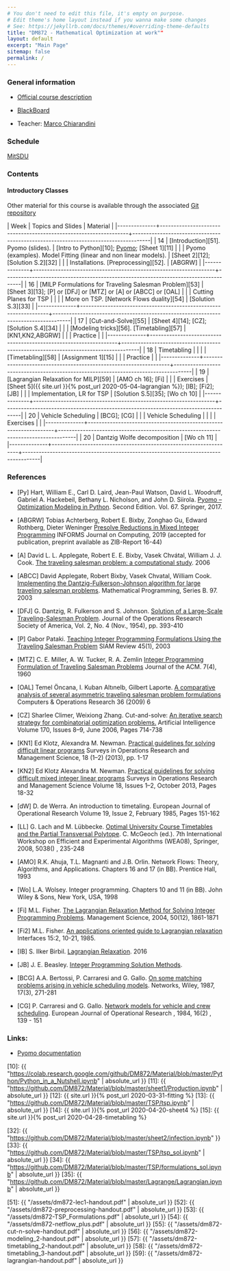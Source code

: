 ```yaml
---
# You don't need to edit this file, it's empty on purpose.
# Edit theme's home layout instead if you wanna make some changes
# See: https://jekyllrb.com/docs/themes/#overriding-theme-defaults
title: "DM872 - Mathematical Optimization at work""
layout: default
excerpt: "Main Page"
sitemap: false
permalink: /
---
```




### General information

- [Official course description](https://odinlister.sdu.dk/fagbesk/internkode/DM872/)

- [BlackBoard](https://e-learn.sdu.dk/webapps/blackboard/execute/courseMain?course_id=_414555_1)
  

- Teacher: [Marco Chiarandini](https://imada.sdu.dk/~marco)



### Schedule



<a href="https://mitsdu.sdu.dk/skema/activity/N340032101/f20">MitSDU</a>







### Contents

#### Introductory Classes

Other material for this course is available through the associated
[Git repository](https://github.com/DM872/Material)


| Week	 | Topics and Slides                                                | 	Material                                                                   |
|--------------+------------------------------------------------------------------+------------------------------------------------------------------------------------|
|           14 | [Introduction][51]. Pyomo (slides).                              | [Intro to Python][10];  [Pyomo](http://www.pyomo.org/documentation); [Sheet 1][11] |
|              | Pyomo (examples).  Model Fitting (linear and non linear models). | [Sheet 2][12]; [Solution S.2][32]                                                  |
|              | Installations. [Preprocessing][52].                              | [ABGRW]                                                                            |
|--------------+------------------------------------------------------------------+------------------------------------------------------------------------------------|
|           16 | [MILP Formulations for Traveling Salesman Problem][53]           | [Sheet 3][13]; [P] or [DFJ] or [MTZ] or [A] or [ABCC] or [OAL]                     |
|              | Cutting Planes for TSP                                           |                                                                                    |
|              | More on TSP. [Network Flows duality][54]                         | [Solution S.3][33]                                                                 |
|--------------+------------------------------------------------------------------+------------------------------------------------------------------------------------|
|           17 | [Cut-and-Solve][55]                                              | [Sheet 4][14]; [CZ]; [Solution S.4][34]                                            |
|              | [Modeling tricks][56]. [Timetabling][57]                         | [KN1,KN2,ABGRW]                                                                    |
|              | Practice                                                         |                                                                                    |
|--------------+------------------------------------------------------------------+------------------------------------------------------------------------------------|
|           18 | Timetabling                                                      |                                                                                    |
|              | [Timetabling][58]                                                | [Assignment 1][15]                                                                 |
|              | Practice                                                         |                                                                                    |
|--------------+------------------------------------------------------------------+------------------------------------------------------------------------------------|
|           19 | [Lagrangian Relaxation for MILP][59]                             | [AMO ch 16];  [Fi]                                                                 |
|              | Exercises                                                        | [Sheet 5]({{ site.url }}{% post_url 2020-05-04-lagrangian %}); [IB]; [Fi2]; [JB]   |
|              | Implementation, LR for TSP                                       | [Solution S.5][35]; [Wo ch 10]                                                     |
|--------------+------------------------------------------------------------------+------------------------------------------------------------------------------------|
|           20 | Vehicle Scheduling                                               | <!-- [Slides][14];--> [BCG]; [CG]                                                  |
|              | Vehicle Scheduling                                               |                                                                                    |
|              | Exercises                                                        | <!-- [Sheet 6]({{ site.url }}{% post_url 2019-05-15-sheet6 %}) -->                 |
|--------------+------------------------------------------------------------------+------------------------------------------------------------------------------------|
|           20 | Dantzig Wolfe decomposition                                      | [Wo ch 11]                                                                         |
|--------------+------------------------------------------------------------------+------------------------------------------------------------------------------------|



<!--
[Tsp ][5]; [P] or [DFJ] or [MTZ] or [A] or [ABCC] or [OAL]
 [Sheet 1][1]; [Solutions][2];

 [Sheet 3]({{ site.url }}{% post_url 2019-04-22-sheet3 %})

<br> [Solutions][18] |
-->

<!--

| Week	 | Topics and Slides                                                             | 	Recommended reading                                                                                                                                        |
|--------------+-------------------------------------------------------------------------------+--------------------------------------------------------------------------------------------------------------------------------------------------------------------|
|           14 | MILP Languages and Solvers. MILP Formulations for Traveling Salesman Problem  | [Pyomo](https://imada.sdu.dk/~marco/DM871/Training/dm545_lab_scip.pdf)                                                                                             |
|              | Cutting Planes for TSP                                                        |                                                                                                      |
|              | Exercises                                                                     | [Sheet 1][1]; [Solutions][2];                                                                                                                                      |
|--------------+-------------------------------------------------------------------------------+--------------------------------------------------------------------------------------------------------------------------------------------------------------------|
|           15 | 
|              |                                                                                                                                                                                                                                                                     |
|--------------+-------------------------------------------------------------------------------+--------------------------------------------------------------------------------------------------------------------------------------------------------------------|
|           17 | Modeling Timetabling                                                          | [Timetabling][8]; [Timetabling][10]; [LL]                                                                                                                          |
|              | Advanced Methods for MILP                                                     | [Theory][9]; [AMO ch 15]; [Wo ch 10]                                                                                                                               |
|              | Exercises                                                                     | [Sheet 3]({{ site.url }}{% post_url 2019-04-22-sheet3 %})                                                                                                          |
|--------------+-------------------------------------------------------------------------------+--------------------------------------------------------------------------------------------------------------------------------------------------------------------|
|           18 |  and Column Generation                             | [Theory][9]; [Wo ch 11]                                                                                                                                            |
|              | Column Generation                                                             | [Theory][9]; [Wo ch 11]                                                                                                                                            |
|              | Exercises on Lagrangian Relaxation                                            | <br> [Assignment]({{ site.url }}{% post_url 2019-05-03-ass1 %}) |                                                                                   |
|--------------+-------------------------------------------------------------------------------+--------------------------------------------------------------------------------------------------------------------------------------------------------------------|
|           19 | Vehicle Routing                                                               | [CVRP][11]; [CVRP-CG][12]; [Fe]                                                                                                                                    |
|              | Vehicle Routing                                                               | [CVRP-BB][13]; [Fe]                                                                                                                                                |
|              | Exercises on Column Generation                                                | [Sheet 5]({{ site.url }}{% post_url 2019-05-08-sheet5 %}); [Solutions 1][19]; [Solutions 2][20]                                                                    |
|--------------+-------------------------------------------------------------------------------+--------------------------------------------------------------------------------------------------------------------------------------------------------------------|
|           21 | Crew Scheduling                                                               | [Slides][15]; [RCSP][16]; [SGSK]; [GM]                                                                                                                             |
|              | Crew Scheduling                                                               |                                                                                                                                                                    |
|              | Exercises                                                                     | [Sheet 7]({{ site.url }}{% post_url 2019-05-21-sheet7 %})                                                                                                          |
|--------------+-------------------------------------------------------------------------------+--------------------------------------------------------------------------------------------------------------------------------------------------------------------|
|           22 | Benders Decomposition                                                         | [DJ, sec 3.5]; [Video][17]                                                                                                                                         |
|              | Exercise                                                                      |                                                                                                                                                                    |
|--------------+-------------------------------------------------------------------------------+--------------------------------------------------------------------------------------------------------------------------------------------------------------------|

-->

### References


- [Py] Hart, William E., Carl D. Laird, Jean-Paul Watson, David
  L. Woodruff, Gabriel A. Hackebeil, Bethany L. Nicholson, and John
  D. Siirola. [Pyomo – Optimization Modeling in
  Python](https://www.springer.com/gp/book/9783319588193). Second
  Edition.  Vol. 67. Springer, 2017.


- [ABGRW] Tobias Achterberg, Robert E. Bixby, Zonghao Gu, Edward
  Rothberg, Dieter Weninger [Presolve Reductions in Mixed Integer
  Programming](https://opus4.kobv.de/opus4-zib/frontdoor/index/index/docId/7262)
  INFORMS Journal on Computing, 2019 (accepted for publication, preprint
  available as ZIB-Report 16-44)


- [A] David L. L. Applegate, Robert E. E. Bixby, Vasek Chvátal, William
  J. J. Cook. [The traveling salesman problem: a computational
  study](https://ebookcentral.proquest.com/lib/sdub/detail.action?docID=768550).
  2006

- [ABCC] David Applegate, Robert Bixby, Vasek Chvatal, William
  Cook. [Implementing the Dantzig-Fulkerson-Johnson algorithm for large
  traveling salesman
  problems](https://www.math.uwaterloo.ca/~bico/papers/dfj_mathprog.pdf). Mathematical
  Programming, Series B. 97. 2003

- [DFJ] G. Dantzig, R. Fulkerson and S. Johnson. [Solution of a
  Large-Scale Traveling-Salesman
  Problem](https://www.jstor.org/stable/pdf/166695.pdf). Journal of the
  Operations Research Society of America, Vol. 2, No. 4 (Nov., 1954),
  pp. 393-410

- [P] Gabor Pataki. [Teaching Integer Programming Formulations Using the
  Traveling Salesman
  Problem](https://epubs.siam.org/doi/pdf/10.1137/S00361445023685)
  SIAM Review 45(1), 2003

- [MTZ] C. E. Miller, A. W. Tucker, R. A. Zemlin [Integer Programming
  Formulation of Traveling Salesman
  Problems](https://dl.acm.org/citation.cfm?id=321046)
  Journal of the ACM. 7(4), 1960


- [OAL] Temel Öncana, I. Kuban Altınelb, Gilbert Laporte. [A comparative
  analysis of several asymmetric traveling salesman problem
  formulations](https://doi.org/10.1016/j.cor.2007.11.008) Computers & Operations Research 36 (2009) 6


- [CZ] Sharlee Climer, Weixiong Zhang. Cut-and-solve: [An iterative
  search strategy for combinatorial optimization
  problems.](https://doi.org/10.1016/j.artint.2006.02.005) Artificial
  Intelligence Volume 170, Issues 8–9, June 2006, Pages 714-738


- [KN1] Ed Klotz, Alexandra M. Newman. [Practical guidelines for solving
  difficult linear
  programs](https://doi.org/10.1016/j.sorms.2012.11.001) Surveys in
  Operations Research and Management Science, 18 (1–2) (2013), pp. 1-17


- [KN2] Ed Klotz Alexandra M. Newman. [Practical guidelines for solving
  difficult mixed integer linear
  programs](https://doi.org/10.1016/j.sorms.2012.12.001) Surveys in
  Operations Research and Management Science Volume 18, Issues 1–2,
  October 2013, Pages 18-32


- [dW] D. de Werra. An introduction to timetaling. European Journal of
  Operational Research Volume 19, Issue 2, February 1985, Pages
  151-162


- [LL] G. Lach and M. Lübbecke. [Optimal University Course Timetables
  and the Partial Transversal
  Polytope](http://dx.doi.org/10.1007/978-3-540-68552-4_18). C. McGeoch
  (ed.). 7th International Workshop on Efficient and Experimental
  Algorithms (WEA08), Springer, 2008, 5038() , 235-248



- [AMO] R.K. Ahuja, T.L. Magnanti and J.B. Orlin. Network Flows: Theory,
  Algorithms, and Applications. Chapters 16 and 17 (in BB). Prentice Hall, 1993 

- [Wo] L.A. Wolsey. Integer programming. Chapters 10 and 11 (in
  BB). John Wiley & Sons, New York, USA, 1998

- [Fi] M.L. Fisher. [The Lagrangian Relaxation Method for Solving Integer
  Programming
  Problems](http://dx.doi.org/10.1287/mnsc.1040.0263). Management
  Science, 2004, 50(12), 1861-1871

- [Fi2] M.L. Fisher. [An applications oriented guide to Lagrangian
  relaxation](http://www.cs.uleth.ca/~benkoczi/OR/read/lagrange-relax-introduct-fisher85.pdf)
  Interfaces 15:2, 10-21, 1985.


- [IB] S. Ilker Birbil. [Lagrangian
  Relaxation](https://personal.eur.nl/birbil/bolbilim/teaa/02_Lag_Rel.pdf). 2016

- [JB] J. E. Beasley. [Integer Programming Solution
  Methods](http://people.brunel.ac.uk/~mastjjb/jeb/natcor_ip_rest.pdf). 


- [BCG] A.A. Bertossi, P. Carraresi and G. Gallo. [On some matching
  problems arising in vehicle scheduling
  models](http://dx.doi.org/10.1002/net.3230170303). Networks, Wiley,
  1987, 17(3), 271-281

- [CG] P. Carraresi and G. Gallo. [Network models for vehicle and crew
  scheduling](http://dx.doi.org/10.1016/0377-2217(84)90068-7). European
  Journal of Operational Research , 1984, 16(2) , 139 - 151




<!--


- [Fe] Feillet, D. [A tutorial on column generation and branch-and-price for
  vehicle routing
  problems](https://doi.org/10.1007/s10288-010-0130-z). 4OR-Q J Oper Res
  (2010) 8: 407.



- [SGSK] I. Steinzen, V. Gintner, L. Suhl and N. Kliewer. [A Time-Space
  Network Approach for the Integrated Vehicle- and Crew-Scheduling
  Problem with Multiple
  Depots](http://dx.doi.org/10.1287/trsc.1090.0304). Transportation
  Science, 2010, 44(3), 367-382

- [GM] S. Gualandi and F. Malucelli. [Resource Constrained Shortest
  Paths with a Super Additive Objective
  Function](http://dx.doi.org/10.1007/978-3-642-33558-7_24). M. Milano
  (ed.). CP, Springer, 2012, 7514, 299-315

- [DJ] Dirickx YMI & Jennergren LP (1979). [Systems Analysis by
  Multilevel Methods: With Applications to Economics and
  Management](http://pure.iiasa.ac.at/id/eprint/1017/1/XB-79-106.pdf). Chichester,
  UK: John Wiley & Sons. ISBN 978-0-471-27626-5

-->

<!-- https://core.ac.uk/download/pdf/52942860.pdf -->



### Links:


- [Pyomo documentation](http://www.pyomo.org/documentation)

<!--
 - [RM] PySCIPOpt: Python Interface to the SCIP Optimization
   Suite. [Reference
   Manual](https://imada.sdu.dk/~marco/Misc/PySCIPOpt/index.html); [SCIP Parameters](https://scip.zib.de/doc/html/PARAMETERS.php)
-->


[10]: {{ "https://colab.research.google.com/github/DM872/Material/blob/master/Python/Python_in_a_Nutshell.ipynb" | absolute_url }}
[11]: {{ "https://github.com/DM872/Material/blob/master/sheet1/Production.ipynb" | absolute_url }}
[12]: {{ site.url }}{% post_url 2020-03-31-fitting %}
[13]: {{ "https://github.com/DM872/Material/blob/master/TSP/tsp.ipynb" | absolute_url }}
[14]: {{ site.url }}{% post_url 2020-04-20-sheet4 %}
[15]: {{ site.url }}{% post_url 2020-04-28-timetabling %}


[32]: {{ "https://github.com/DM872/Material/blob/master/sheet2/infection.ipynb" }}
[33]: {{ "https://github.com/DM872/Material/blob/master/TSP/tsp_sol.ipynb" | absolute_url }}
[34]: {{ "https://github.com/DM872/Material/blob/master/TSP/formulations_sol.ipynb" | absolute_url }}
[35]: {{ "https://github.com/DM872/Material/blob/master/Lagrange/Lagrangian.ipynb" | absolute_url }}


[51]: {{ "/assets/dm872-lec1-handout.pdf" | absolute_url }}
[52]: {{ "/assets/dm872-preprocessing-handout.pdf" | absolute_url }}
[53]: {{ "/assets/dm872-TSP_Formulations.pdf" | absolute_url }}
[54]: {{ "/assets/dm872-netflow_plus.pdf" | absolute_url }}
[55]: {{ "/assets/dm872-cut-n-solve-handout.pdf" | absolute_url }}
[56]: {{ "/assets/dm872-modeling_2-handout.pdf" | absolute_url }}
[57]: {{ "/assets/dm872-timetabling_2-handout.pdf" | absolute_url }}
[58]: {{ "/assets/dm872-timetabling_3-handout.pdf" | absolute_url }}
[59]: {{ "/assets/dm872-lagrangian-handout.pdf" | absolute_url }}

<!--

{{ "https://github.com/DM872/Material/blob/master/Python/Sheet2.ipynb" | absolute_url }}



[3]: {{ "https://www.imada.sdu.dk/~marco/Teaching/AY2018-2019/DM872/assets/tsp_sol.html" | absolute_url }}
[4]: {{ "/assets/dm872-cut-n-solve-handout.pdf" | absolute_url }}
[5]: {{ "/assets/dm872-timetabling-handout.pdf" | absolute_url }}

[7]: {{ "/assets/dm872-modeling_2-handout.pdf" | absolute_url }}
[8]: {{ "/assets/dm872-preprocessing-handout.pdf" | absolute_url }}
[9]: {{ "/assets/dm872-timetabling-handout.pdf" | absolute_url }}
[10]: {{ "/assets/dm872-theory-handout.pdf" | absolute_url }}

[12]: {{ "/assets/02-CVRP-models.pdf" | absolute_url }}
[13]: {{ "/assets/03-CVRP-CG.pdf" | absolute_url }}
[14]: {{ "/assets/04-CVRP-IntegerSolutionsWithCG.pdf" | absolute_url }}
[15]: {{ "/assets/vehicle-scheduling.pdf" | absolute_url }}
[16]: {{ "/assets/crew-scheduling.pdf" | absolute_url }}
[17]: {{ "/assets/rcsp.pdf" | absolute_url }}
[18]: {{ "https://www.youtube.com/watch?v=vQzpydNOWDY" | absolute_url }}
[19]: {{ "https://www.imada.sdu.dk/~marco/Teaching/AY2018-2019/DM872/assets/Lagrangian.html" | absolute_url }}
[20]: {{ "https://www.imada.sdu.dk/~marco/Teaching/AY2018-2019/DM872/assets/extended.py" | absolute_url }}
[21]: {{ "https://www.imada.sdu.dk/~marco/Teaching/AY2018-2019/DM872/assets/extended_callback.py" | absolute_url }}

[13]: {{ "https://www.imada.sdu.dk/~marco/Teaching/AY2018-2019/DM872/assets/tsp.html" | absolute_url }}

-->
